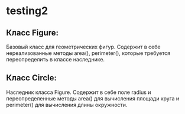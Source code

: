 # testing2
## Класс Figure:
Базовый класс для геометрических фигур. Содержит в себе нереализованные методы area(), perimeter(), которые требуется переопределить в классе наследнике.
## Класс Circle:
Наследник класса Figure. Содержит в себе поле radius и переопределенные методы area() для вычисления площади круга и perimeter() для вычисления длины окружности.
